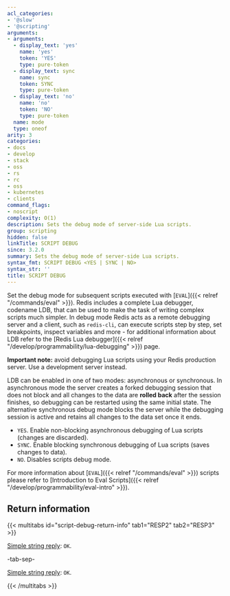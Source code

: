 ```yaml
---
acl_categories:
- '@slow'
- '@scripting'
arguments:
- arguments:
  - display_text: 'yes'
    name: 'yes'
    token: 'YES'
    type: pure-token
  - display_text: sync
    name: sync
    token: SYNC
    type: pure-token
  - display_text: 'no'
    name: 'no'
    token: 'NO'
    type: pure-token
  name: mode
  type: oneof
arity: 3
categories:
- docs
- develop
- stack
- oss
- rs
- rc
- oss
- kubernetes
- clients
command_flags:
- noscript
complexity: O(1)
description: Sets the debug mode of server-side Lua scripts.
group: scripting
hidden: false
linkTitle: SCRIPT DEBUG
since: 3.2.0
summary: Sets the debug mode of server-side Lua scripts.
syntax_fmt: SCRIPT DEBUG <YES | SYNC | NO>
syntax_str: ''
title: SCRIPT DEBUG
---
```

Set the debug mode for subsequent scripts executed with [`EVAL`]({{< relref "/commands/eval" >}}). Redis includes a
complete Lua debugger, codename LDB, that can be used to make the task of
writing complex scripts much simpler. In debug mode Redis acts as a remote
debugging server and a client, such as `redis-cli`, can execute scripts step by
step, set breakpoints, inspect variables and more - for additional information
about LDB refer to the [Redis Lua debugger]({{< relref "/develop/programmability/lua-debugging" >}}) page.

**Important note:** avoid debugging Lua scripts using your Redis production
server. Use a development server instead.

LDB can be enabled in one of two modes: asynchronous or synchronous. In
asynchronous mode the server creates a forked debugging session that does not
block and all changes to the data are **rolled back** after the session
finishes, so debugging can be restarted using the same initial state. The
alternative synchronous debug mode blocks the server while the debugging session
is active and retains all changes to the data set once it ends.

* `YES`. Enable non-blocking asynchronous debugging of Lua scripts (changes are discarded).
* `SYNC`. Enable blocking synchronous debugging of Lua scripts (saves changes to data).
* `NO`. Disables scripts debug mode.

For more information about [`EVAL`]({{< relref "/commands/eval" >}}) scripts please refer to [Introduction to Eval Scripts]({{< relref "/develop/programmability/eval-intro" >}}).

## Return information

{{< multitabs id="script-debug-return-info" 
    tab1="RESP2" 
    tab2="RESP3" >}}

[Simple string reply](../../develop/reference/protocol-spec#simple-strings): `OK`.

-tab-sep-

[Simple string reply](../../develop/reference/protocol-spec#simple-strings): `OK`.

{{< /multitabs >}}

